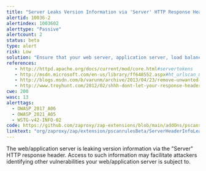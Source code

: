 ```yaml
---
title: "Server Leaks Version Information via 'Server' HTTP Response Header Field"
alertid: 10036-2
alertindex: 1003602
alerttype: "Passive"
alertcount: 2
status: beta
type: alert
risk: Low
solution: "Ensure that your web server, application server, load balancer, etc. is configured to suppress the 'Server' header or provide generic details."
references:
   - http://httpd.apache.org/docs/current/mod/core.html#servertokens
   - http://msdn.microsoft.com/en-us/library/ff648552.aspx#ht_urlscan_007
   - http://blogs.msdn.com/b/varunm/archive/2013/04/23/remove-unwanted-http-response-headers.aspx
   - http://www.troyhunt.com/2012/02/shhh-dont-let-your-response-headers.html
cwe: 200
wasc: 13
alerttags: 
  - OWASP_2017_A06
  - OWASP_2021_A05
  - WSTG-v42-INFO-02
code: https://github.com/zaproxy/zap-extensions/blob/main/addOns/pscanrulesBeta/src/main/java/org/zaproxy/zap/extension/pscanrulesBeta/ServerHeaderInfoLeakScanRule.java
linktext: "org/zaproxy/zap/extension/pscanrulesBeta/ServerHeaderInfoLeakScanRule.java"
---
```

The web/application server is leaking version information via the "Server" HTTP response header. Access to such information may facilitate attackers identifying other vulnerabilities your web/application server is subject to.
